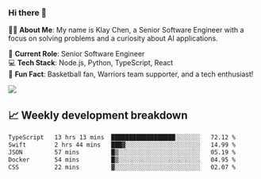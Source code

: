 ### Hi there 👋

👨‍💻 **About Me**: My name is Klay Chen, a Senior Software Engineer with a focus on solving problems and a curiosity about AI applications.

💼 **Current Role**: Senior Software Engineer  
💻 **Tech Stack**: Node.js, Python, TypeScript, React  
🏀 **Fun Fact**: Basketball fan, Warriors team supporter, and a tech enthusiast!

<img align="center" src="https://github-readme-stats.vercel.app/api?username=nameczz&show_icons=true&hide_title=true&theme=dracula" />

## 📈 Weekly development breakdown

<!--START_SECTION:waka-->

```txt
TypeScript   13 hrs 13 mins  ██████████████████░░░░░░░   72.12 %
Swift        2 hrs 44 mins   ███▓░░░░░░░░░░░░░░░░░░░░░   14.99 %
JSON         57 mins         █▒░░░░░░░░░░░░░░░░░░░░░░░   05.19 %
Docker       54 mins         █▒░░░░░░░░░░░░░░░░░░░░░░░   04.95 %
CSS          22 mins         ▓░░░░░░░░░░░░░░░░░░░░░░░░   02.07 %
```

<!--END_SECTION:waka-->
